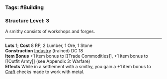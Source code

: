 ### Tags: #Building 
### Structure Level: 3

A smithy consists of workshops and forges.

---

**Lots** 1; **Cost** 8 RP, 2 Lumber, 1 Ore, 1 Stone  
**Construction** [Industry](https://2e.aonprd.com/Skills.aspx?ID=25) (trained) DC 18  
**Item Bonus** +1 item bonus to [[Trade Commodities]], +1 item bonus to [[Outfit Army]] (see Appendix 3: Warfare)  
**Effects** While in a settlement with a smithy, you gain a +1 item bonus to [Craft](https://2e.aonprd.com/Actions.aspx?ID=43) checks made to work with metal.